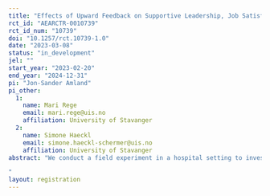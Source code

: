 ```yaml
---
title: "Effects of Upward Feedback on Supportive Leadership, Job Satisfaction and Engagement: An Experimental Field Investigation "
rct_id: "AEARCTR-0010739"
rct_id_num: "10739"
doi: "10.1257/rct.10739-1.0"
date: "2023-03-08"
status: "in_development"
jel: ""
start_year: "2023-02-20"
end_year: "2024-12-31"
pi: "Jon-Sander Amland"
pi_other:
  1:
    name: Mari Rege
    email: mari.rege@uis.no
    affiliation: University of Stavanger
  2:
    name: Simone Haeckl
    email: simone.haeckl-schermer@uis.no
    affiliation: University of Stavanger
abstract: "We conduct a field experiment in a hospital setting to investigate whether upward feedback can increase supportive leadership behaviors (subproject 1) and whether it can improve employees’ job satisfaction, work engagement, reduce intention to quit and quitting, and in a second step increase core key performance indicators (KPIs) (subproject 2). 
"
layout: registration
---
```


